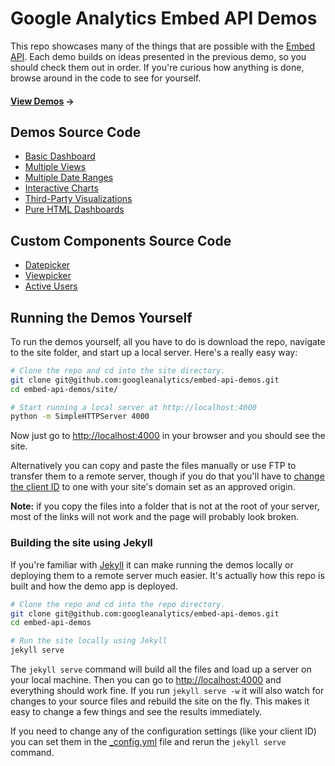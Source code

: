 Google Analytics Embed API Demos
================================

This repo showcases many of the things that are possible with the [Embed API](https://developers.google.com/analytics/devguides/reporting/embed/v1/). Each demo builds on ideas presented in the previous demo, so you should check them out in order. If you're curious how anything is done, browse around in the code to see for yourself.

#### [View Demos](http://ga-dev-tools.appspot.com/demos/embed-api/) →

## Demos Source Code

* [Basic Dashboard](https://github.com/googleanalytics/embed-api-demos/blob/master/site/1-basic-dashboard.html)
* [Multiple Views](https://github.com/googleanalytics/embed-api-demos/blob/master/site/2-multiple-views.html)
* [Multiple Date Ranges](https://github.com/googleanalytics/embed-api-demos/blob/master/site/3-multiple-dates.html)
* [Interactive Charts](https://github.com/googleanalytics/embed-api-demos/blob/master/site/4-interactive-charts.html)
* [Third-Party Visualizations](https://github.com/googleanalytics/embed-api-demos/blob/master/site/5-third-party-visualizations.html)
* [Pure HTML Dashboards](https://github.com/googleanalytics/embed-api-demos/blob/master/site/6-pure-html-dashboards.html)

## Custom Components Source Code

* [Datepicker](https://github.com/googleanalytics/embed-api-demos/blob/master/site/components/datepicker.js)
* [Viewpicker](https://github.com/googleanalytics/embed-api-demos/blob/master/site/components/viewpicker.js)
* [Active Users](https://github.com/googleanalytics/embed-api-demos/blob/master/site/components/active-users.js)

## Running the Demos Yourself

To run the demos yourself, all you have to do is download the repo, navigate to the site folder, and start up a local server. Here's a really easy way:

```sh
# Clone the repo and cd into the site directory.
git clone git@github.com:googleanalytics/embed-api-demos.git
cd embed-api-demos/site/

# Start running a local server at http://localhost:4000
python -m SimpleHTTPServer 4000
```

Now just go to [http://localhost:4000](http://localhost:4000) in your browser and you should see the site.

Alternatively you can copy and paste the files manually or use FTP to transfer them to a remote server, though if you do that you'll have to [change the client ID](https://developers.google.com/analytics/devguides/reporting/embed/v1/devguide#client-id) to one with your site's domain set as an approved origin.

**Note:** if you copy the files into a folder that is not at the root of your server, most of the links will not work and the page will probably look broken.

### Building the site using Jekyll

If you're familiar with [Jekyll](http://jekyllrb.com) it can make running the demos locally or deploying them to a remote server much easier. It's actually how this repo is built and how the demo app is deployed.

```sh
# Clone the repo and cd into the repo directory.
git clone git@github.com:googleanalytics/embed-api-demos.git
cd embed-api-demos

# Run the site locally using Jekyll
jekyll serve
```

The `jekyll serve` command will build all the files and load up a server on your local machine. Then you can go to [http://localhost:4000](http://localhost:4000) and everything should work fine. If you run `jekyll serve -w` it will also watch for changes to your source files and rebuild the site on the fly. This makes it easy to change a few things and see the results immediately.

If you need to change any of the configuration settings (like your client ID) you can set them in the [_config.yml](https://github.com/googleanalytics/embed-api-demos/blob/master/_config.yml) file and rerun the `jekyll serve` command.
